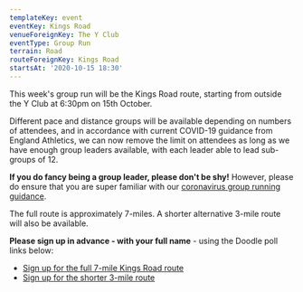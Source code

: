 ```yaml
---
templateKey: event
eventKey: Kings Road
venueForeignKey: The Y Club
eventType: Group Run
terrain: Road
routeForeignKey: Kings Road
startsAt: '2020-10-15 18:30'
---
```

This week's group run will be the Kings Road route,
starting from outside the Y Club at 6:30pm on 15th October.

Different pace and distance groups will be available depending on 
numbers of attendees, and in accordance with current COVID-19 
guidance from England Athletics, we can now remove the limit 
on attendees as long as we have enough group leaders available, 
with each leader able to lead sub-groups of 12.

**If you do fancy being a group leader, please don't be shy!** However, please do ensure that
you are super familiar with our [coronavirus group running guidance](/about/coronavirus-group-running-guidance).

The full route is approximately 7-miles. A shorter alternative 3-mile route will also be available.

**Please sign up in advance - with your full name** - using the 
Doodle poll links below:

* [Sign up for the full 7-mile Kings Road route](https://doodle.com/poll/yzysmipkhtki5upa)
* [Sign up for the shorter 3-mile route](https://doodle.com/poll/494ex9h9tqyyqywq)

